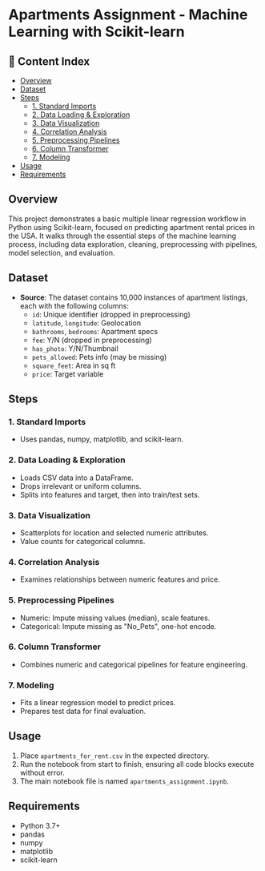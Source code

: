 # Apartments Assignment - Machine Learning with Scikit-learn

## 📑 Content Index

- [Overview](#overview)
- [Dataset](#dataset)
- [Steps](#steps)
  - [1. Standard Imports](#1-standard-imports)
  - [2. Data Loading & Exploration](#2-data-loading--exploration)
  - [3. Data Visualization](#3-data-visualization)
  - [4. Correlation Analysis](#4-correlation-analysis)
  - [5. Preprocessing Pipelines](#5-preprocessing-pipelines)
  - [6. Column Transformer](#6-column-transformer)
  - [7. Modeling](#7-modeling)
- [Usage](#usage)
- [Requirements](#requirements)


## Overview

This project demonstrates a basic multiple linear regression workflow in Python using Scikit-learn, focused on predicting apartment rental prices in the USA. It walks through the essential steps of the machine learning process, including data exploration, cleaning, preprocessing with pipelines, model selection, and evaluation.

## Dataset

- **Source**: The dataset contains 10,000 instances of apartment listings, each with the following columns:
  - `id`: Unique identifier (dropped in preprocessing)
  - `latitude`, `longitude`: Geolocation
  - `bathrooms`, `bedrooms`: Apartment specs
  - `fee`: Y/N (dropped in preprocessing)
  - `has_photo`: Y/N/Thumbnail
  - `pets_allowed`: Pets info (may be missing)
  - `square_feet`: Area in sq ft
  - `price`: Target variable

## Steps

### 1. Standard Imports
- Uses pandas, numpy, matplotlib, and scikit-learn.

### 2. Data Loading & Exploration
- Loads CSV data into a DataFrame.
- Drops irrelevant or uniform columns.
- Splits into features and target, then into train/test sets.

### 3. Data Visualization
- Scatterplots for location and selected numeric attributes.
- Value counts for categorical columns.

### 4. Correlation Analysis
- Examines relationships between numeric features and price.

### 5. Preprocessing Pipelines
- Numeric: Impute missing values (median), scale features.
- Categorical: Impute missing as "No_Pets", one-hot encode.

### 6. Column Transformer
- Combines numeric and categorical pipelines for feature engineering.

### 7. Modeling
- Fits a linear regression model to predict prices.
- Prepares test data for final evaluation.

## Usage

1. Place `apartments_for_rent.csv` in the expected directory.
2. Run the notebook from start to finish, ensuring all code blocks execute without error.
3. The main notebook file is named `apartments_assignment.ipynb`.

## Requirements

- Python 3.7+
- pandas
- numpy
- matplotlib
- scikit-learn


